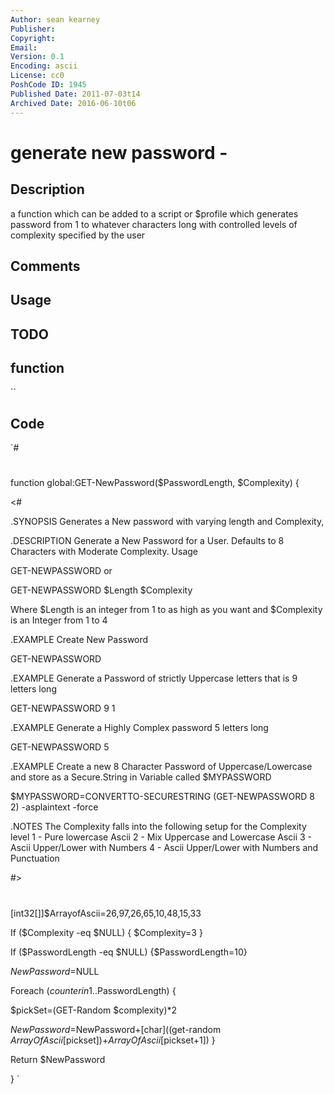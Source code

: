 ```yaml
---
Author: sean kearney
Publisher: 
Copyright: 
Email: 
Version: 0.1
Encoding: ascii
License: cc0
PoshCode ID: 1945
Published Date: 2011-07-03t14
Archived Date: 2016-06-10t06
---
```


# generate new password - 

## Description

a function which can be added to a script or $profile which generates password from 1 to whatever characters long with controlled levels of complexity specified by the user

## Comments



## Usage



## TODO



## function

``

## Code

`#
 #
 function global:GET-NewPassword($PasswordLength, $Complexity) {
 
 <#
 
 .SYNOPSIS 
 Generates a New password with varying length and Complexity, 
 
 .DESCRIPTION 
 Generate a New Password for a User.  Defaults to 8 Characters
 with Moderate Complexity.  Usage
 
 GET-NEWPASSWORD or
 
 GET-NEWPASSWORD $Length $Complexity
 
 Where $Length is an integer from 1 to as high as you want
 and $Complexity is an Integer from 1 to 4
 
 .EXAMPLE 
 Create New Password
 
 GET-NEWPASSWORD
 
 .EXAMPLE 
 Generate a Password of strictly Uppercase letters that is 9 letters long
 
 GET-NEWPASSWORD 9 1
 
 .EXAMPLE 
 Generate a Highly Complex password 5 letters long 
 
 GET-NEWPASSWORD 5
 
 .EXAMPLE 
 Create a new 8 Character Password of Uppercase/Lowercase and store
 as a Secure.String in Variable called $MYPASSWORD
 
 $MYPASSWORD=CONVERTTO-SECURESTRING (GET-NEWPASSWORD 8 2) -asplaintext -force
 
 .NOTES 
 The Complexity falls into the following setup for the Complexity level
 1 - Pure lowercase Ascii
 2 - Mix Uppercase and Lowercase Ascii
 3 - Ascii Upper/Lower with Numbers
 4 - Ascii Upper/Lower with Numbers and Punctuation
 
 #>
 
 #
 [int32[]]$ArrayofAscii=26,97,26,65,10,48,15,33
 
 If ($Complexity -eq $NULL) { $Complexity=3 }
 
 If ($PasswordLength -eq $NULL) {$PasswordLength=10}
 
 $NewPassword=$NULL
 
 
 Foreach ($counter in 1..$PasswordLength) {
 
 
 $pickSet=(GET-Random $complexity)*2
 
 
 $NewPassword=$NewPassword+[char]((get-random $ArrayOfAscii[$pickset])+$ArrayOfAscii[$pickset+1])
 }
 
 Return $NewPassword
 
 }
`


